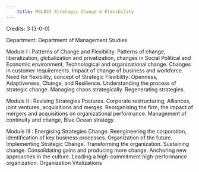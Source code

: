 ```yaml
---
    title: MSL823 Strategic Change & Flexibility
---
```

Credits: 3 (3-0-0)

Department: Department of Management Studies

Module I : Patterns of Change and Flexibility. Patterns of change, liberalization, globalization and privatization, changes in Social Political and Economic environment, Technological and organizational change. Changes in customer requirements. Impact of change of business and workforce. Need for flexibility, concept of Strategic Flexibility: Openness, Adaptiveness, Change, and Resilience. Understanding the process of strategic change. Managing chaos strategically. Regenerating strategies.

Module II : Revising Strategies Postures. Corporate restructuring, Alliances, joint ventures, acquisitions and merges. Reorganising the firm, the impact of mergers and acquisitions on organizational performance. Management of continuity and change, Blue Ocean strategy.

Module III : Energising Strategies Change. Reengineering the corporation, identification of key business processes. Organization of the future. Implementing Strategic Change. Transforming the organization. Sustaining change. Consolidating gains and producing more change. Anchoring new approaches in the culture. Leading a high-commitment high-performance organization. Organization Vitalizations